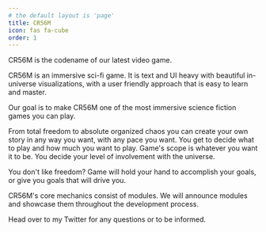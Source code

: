 ```yaml
---
# the default layout is 'page'
title: CR56M
icon: fas fa-cube
order: 1
---
```


CR56M is the codename of our latest video game.

CR56M is an immersive sci-fi game. It is text and UI heavy with beautiful in-universe visualizations, with a user friendly approach that is easy to learn and master.

Our goal is to make CR56M one of the most immersive science fiction games you can play.

From total freedom to absolute organized chaos you can create your own story in any way you want, with any pace you want. You get to decide what to play and how much you want to play. Game's scope is whatever you want it to be. You decide your level of involvement with the universe.

You don't like freedom? Game will hold your hand to accomplish your goals, or give you goals that will drive you.

CR56M's core mechanics consist of modules. We will announce modules and showcase them throughout the development process.

Head over to my Twitter for any questions or to be informed.
